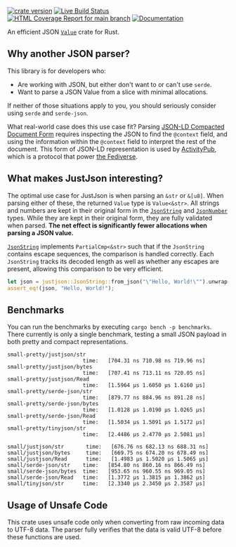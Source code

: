 
[![crate version](https://img.shields.io/crates/v/justjson.svg)](https://crates.io/crates/justjson)
[![Live Build Status](https://img.shields.io/github/actions/workflow/status/khonsulabs/justjson/rust.yml?branch=main)](https://github.com/khonsulabs/justjson/actions?query=workflow:Tests)
[![HTML Coverage Report for `main` branch](https://khonsulabs.github.io/justjson/coverage/badge.svg)](https://khonsulabs.github.io/justjson/coverage/)
[![Documentation](https://img.shields.io/badge/docs-main-informational)]($docs-base$)

An efficient JSON [`Value`][value] crate for Rust.

## Why another JSON parser?

This library is for developers who:

- Are working with JSON, but either don't want to or can't use `serde`.
- Want to parse a JSON Value from a slice with minimal allocations.

If neither of those situations apply to you, you should seriously consider using
`serde` and `serde-json`.

What real-world case does this use case fit? Parsing [JSON-LD Compacted Document
Form][json-ld] requires inspecting the JSON to find the `@context` field, and
using the information within the `@context` field to interpret the rest of the
document. This form of JSON-LD representation is used by
[ActivityPub][activitypub], which is a protocol that power [the
Fediverse][fediverse].

## What makes JustJson interesting?

The optimal use case for JustJson is when parsing an `&str` or `&[u8]`. When
parsing either of these, the returned `Value` type is `Value<&str>`. All strings
and numbers are kept in their original form in the [`JsonString`][string] and
[`JsonNumber`][number] types. While they are kept in their original form, they
are fully validated when parsed. **The net effect is significantly fewer
allocations when parsing a JSON value.**

[`JsonString`][string] implements `PartialCmp<&str>` such that if the
`JsonString` contains escape sequences, the comparison is handled correctly.
Each `JsonString` tracks its decoded length as well as whether any escapes are
present, allowing this comparison to be very efficient.

```rust
let json = justjson::JsonString::from_json("\"Hello, World!\"").unwrap();
assert_eq!(json, "Hello, World!");
```

## Benchmarks

You can run the benchmarks by executing `cargo bench -p benchmarks`. There
currently is only a single benchmark, testing a small JSON payload in both
pretty
and compact representations.

```text
small-pretty/justjson/str
                        time:   [704.31 ns 710.98 ns 719.96 ns]
small-pretty/justjson/bytes
                        time:   [707.41 ns 713.11 ns 720.05 ns]
small-pretty/justjson/Read
                        time:   [1.5964 µs 1.6050 µs 1.6160 µs]
small-pretty/serde-json/str
                        time:   [879.77 ns 884.96 ns 891.28 ns]
small-pretty/serde-json/bytes
                        time:   [1.0128 µs 1.0190 µs 1.0265 µs]
small-pretty/serde-json/Read
                        time:   [1.5034 µs 1.5091 µs 1.5172 µs]
small-pretty/tinyjson/str
                        time:   [2.4486 µs 2.4770 µs 2.5081 µs]

small/justjson/str       time:   [676.76 ns 682.13 ns 688.31 ns]
small/justjson/bytes     time:   [669.75 ns 674.20 ns 678.49 ns]
small/justjson/Read      time:   [1.4983 µs 1.5020 µs 1.5065 µs]
small/serde-json/str    time:   [854.80 ns 860.16 ns 866.49 ns]
small/serde-json/bytes  time:   [953.65 ns 960.55 ns 969.05 ns]
small/serde-json/Read   time:   [1.3772 µs 1.3815 µs 1.3862 µs]
small/tinyjson/str      time:   [2.3340 µs 2.3450 µs 2.3587 µs]
```

## Usage of Unsafe Code

This crate uses unsafe code only when converting from raw incoming data to UTF-8
data. The parser fully verifies that the data is valid UTF-8 before these
functions are used.

[value]: $value$
[string]: $string$
[number]: $number$
[json-ld]: https://www.w3.org/TR/json-ld11/#compacted-document-form
[fediverse]: https://en.wikipedia.org/wiki/Fediverse
[activitypub]: https://www.w3.org/TR/activitypub/
